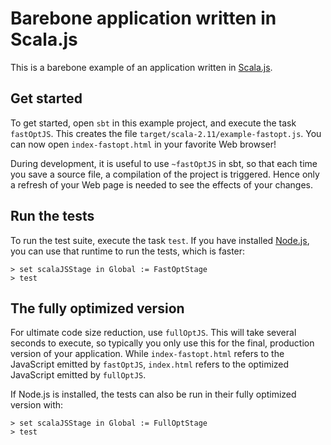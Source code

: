 # Barebone application written in Scala.js

This is a barebone example of an application written in
[Scala.js](http://www.scala-js.org/).

## Get started

To get started, open `sbt` in this example project, and execute the task
`fastOptJS`. This creates the file `target/scala-2.11/example-fastopt.js`.
You can now open `index-fastopt.html` in your favorite Web browser!

During development, it is useful to use `~fastOptJS` in sbt, so that each
time you save a source file, a compilation of the project is triggered.
Hence only a refresh of your Web page is needed to see the effects of your
changes.

## Run the tests

To run the test suite, execute the task `test`. If you have installed
[Node.js](http://nodejs.org/), you can use that runtime to run the tests,
which is faster:

    > set scalaJSStage in Global := FastOptStage
    > test

## The fully optimized version

For ultimate code size reduction, use `fullOptJS`. This will take several
seconds to execute, so typically you only use this for the final, production
version of your application. While `index-fastopt.html` refers to the
JavaScript emitted by `fastOptJS`, `index.html` refers to the optimized
JavaScript emitted by `fullOptJS`.

If Node.js is installed, the tests can also be run in their fully optimized
version with:

    > set scalaJSStage in Global := FullOptStage
    > test
